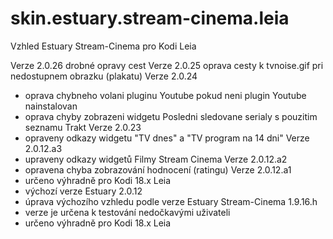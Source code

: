 # skin.estuary.stream-cinema.leia
Vzhled Estuary Stream-Cinema pro Kodi Leia

Verze 2.0.26
 drobné opravy cest
Verze 2.0.25
 oprava cesty k tvnoise.gif pri nedostupnem obrazku (plakatu)
Verze 2.0.24
- oprava chybneho volani pluginu Youtube pokud neni plugin Youtube nainstalovan
- oprava chyby zobrazeni widgetu Posledni sledovane serialy s pouzitim seznamu Trakt
Verze 2.0.23
- opraveny odkazy widgetu "TV dnes" a "TV program na 14 dni"
Verze 2.0.12.a3
- upraveny odkazy widgetů Filmy Stream Cinema
Verze 2.0.12.a2
- opravena chyba zobrazování hodnocení (ratingu)
Verze 2.0.12.a1
- určeno výhradně pro Kodi 18.x Leia
- výchozí verze Estuary 2.0.12
- úprava výchozího vzhledu podle verze Estuary Stream-Cinema 1.9.16.h
- verze je určena k testování nedočkavými uživateli
- určeno výhradně pro Kodi 18.x Leia
